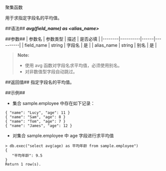 
聚集函数

用于求指定字段名的平均值。

##语法##
***avg(field_name) as \<alias_name\>***

##参数##
| 参数名 | 参数类型 | 描述 | 是否必填 |
|--------|----------|------|----------|
| field_name | string | 字段名  | 是 |
| alias_name | string | 别名  | 是 |
>**Note:**
>
> * 使用 avg 函数对字段名求平均值，必须使用别名。
> * 对非数值型字段自动跳过。

##返回值##
指定字段名的平均值。

##示例##
   * 集合 sample.employee 中存在如下记录：

   ```lang-json
   { "name": "Lucy", "age": 11 }
   { "name": "Sam", "age": 8 }
   { "name": "Tom", "age": 7 }
   { "name": "James", "age": 12 }
   ```

   * 对集合 sample.employee 中 age 字段进行求平均值 

   ```lang-javascript
   > db.exec("select avg(age) as 平均年龄 from sample.employee")
   {
      "平均年龄": 9.5
   }
   Return 1 row(s).
   ```